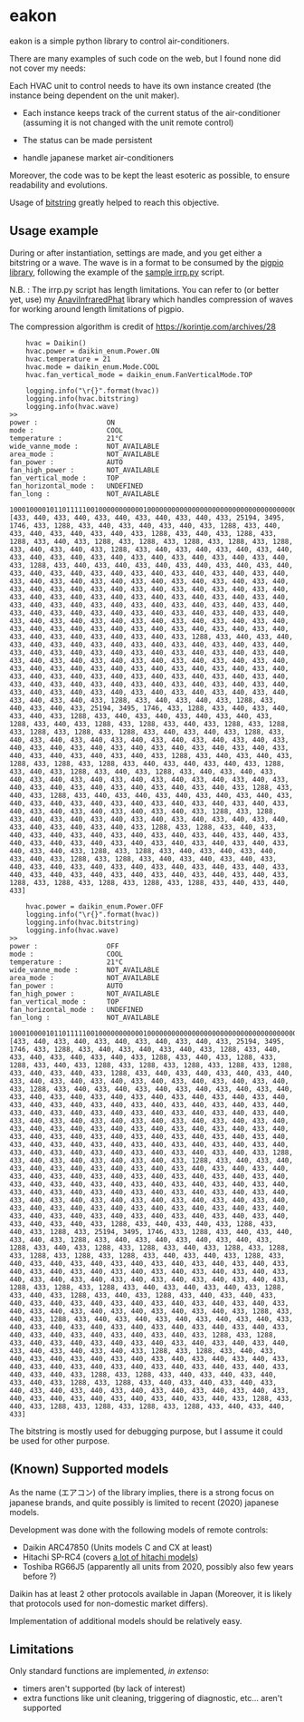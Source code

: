 # eakon

eakon is a simple python library to control air-conditioners.

There are many examples of such code on the web, but I found none did not cover my needs:

Each HVAC unit to control needs to have its own instance created (the instance being dependent on the unit maker).

- Each instance keeps track of the current status of the air-conditioner (assuming it is not changed with the unit remote control)

- The status can be made persistent

- handle japanese market air-conditioners

Moreover, the code was to be kept the least esoteric as possible, to ensure readability and evolutions.

Usage of [bitstring](https://github.com/scott-griffiths/bitstring) greatly helped to reach this objective.

## Usage example

During or after instantiation, settings are made, and you get either a bitstring or a wave.
The wave is in a format to be consumed by the [pigpio library](http://abyz.me.uk/rpi/pigpio/), following the example of the [sample irrp.py](http://abyz.me.uk/rpi/pigpio/code/irrp_py.zip) script.

N.B. : The irrp.py script has length limitations.
You can refer to (or better yet, use) my [AnaviInfraredPhat](https://github.com/kurisuD/AnaviInfraredPhat/) library which handles compression of waves for working around length limitations of pigpio.

The compression algorithm is credit of https://korintje.com/archives/28 

```
    hvac = Daikin()
    hvac.power = daikin_enum.Power.ON
    hvac.temperature = 21
    hvac.mode = daikin_enum.Mode.COOL
    hvac.fan_vertical_mode = daikin_enum.FanVerticalMode.TOP

    logging.info("\r{}".format(hvac))
    logging.info(hvac.bitstring)
    logging.info(hvac.wave)
>>
power :                 ON
mode :                  COOL
temperature :           21°C
wide_vanne_mode :       NOT_AVAILABLE
area_mode :             NOT_AVAILABLE
fan_power :             AUTO
fan_high_power :        NOT_AVAILABLE
fan_vertical_mode :     TOP
fan_horizontal_mode :   UNDEFINED
fan_long :              NOT_AVAILABLE

100010000101101111100100000000000100000000000000000000000000000000000000000000000000000000000000000010000000000000000000000000000000000000000000000000000010010010001000010110111110010000000000000000001001110001010100000000000000010100000000000000000110000000000110000000000000000011000011000000000000000001111100
[433, 440, 433, 440, 433, 440, 433, 440, 433, 440, 433, 25194, 3495, 1746, 433, 1288, 433, 440, 433, 440, 433, 440, 433, 1288, 433, 440, 433, 440, 433, 440, 433, 440, 433, 1288, 433, 440, 433, 1288, 433, 1288, 433, 440, 433, 1288, 433, 1288, 433, 1288, 433, 1288, 433, 1288, 433, 440, 433, 440, 433, 1288, 433, 440, 433, 440, 433, 440, 433, 440, 433, 440, 433, 440, 433, 440, 433, 440, 433, 440, 433, 440, 433, 440, 433, 1288, 433, 440, 433, 440, 433, 440, 433, 440, 433, 440, 433, 440, 433, 440, 433, 440, 433, 440, 433, 440, 433, 440, 433, 440, 433, 440, 433, 440, 433, 440, 433, 440, 433, 440, 433, 440, 433, 440, 433, 440, 433, 440, 433, 440, 433, 440, 433, 440, 433, 440, 433, 440, 433, 440, 433, 440, 433, 440, 433, 440, 433, 440, 433, 440, 433, 440, 433, 440, 433, 440, 433, 440, 433, 440, 433, 440, 433, 440, 433, 440, 433, 440, 433, 440, 433, 440, 433, 440, 433, 440, 433, 440, 433, 440, 433, 440, 433, 440, 433, 440, 433, 440, 433, 440, 433, 440, 433, 440, 433, 440, 433, 440, 433, 440, 433, 440, 433, 440, 433, 440, 433, 440, 433, 440, 433, 440, 433, 440, 433, 440, 433, 440, 433, 1288, 433, 440, 433, 440, 433, 440, 433, 440, 433, 440, 433, 440, 433, 440, 433, 440, 433, 440, 433, 440, 433, 440, 433, 440, 433, 440, 433, 440, 433, 440, 433, 440, 433, 440, 433, 440, 433, 440, 433, 440, 433, 440, 433, 440, 433, 440, 433, 440, 433, 440, 433, 440, 433, 440, 433, 440, 433, 440, 433, 440, 433, 440, 433, 440, 433, 440, 433, 440, 433, 440, 433, 440, 433, 440, 433, 440, 433, 440, 433, 440, 433, 440, 433, 440, 433, 440, 433, 440, 433, 440, 433, 440, 433, 440, 433, 440, 433, 440, 433, 440, 433, 440, 433, 440, 433, 440, 433, 1288, 433, 440, 433, 440, 433, 1288, 433, 440, 433, 440, 433, 25194, 3495, 1746, 433, 1288, 433, 440, 433, 440, 433, 440, 433, 1288, 433, 440, 433, 440, 433, 440, 433, 440, 433, 1288, 433, 440, 433, 1288, 433, 1288, 433, 440, 433, 1288, 433, 1288, 433, 1288, 433, 1288, 433, 1288, 433, 440, 433, 440, 433, 1288, 433, 440, 433, 440, 433, 440, 433, 440, 433, 440, 433, 440, 433, 440, 433, 440, 433, 440, 433, 440, 433, 440, 433, 440, 433, 440, 433, 440, 433, 440, 433, 440, 433, 440, 433, 440, 433, 1288, 433, 440, 433, 440, 433, 1288, 433, 1288, 433, 1288, 433, 440, 433, 440, 433, 440, 433, 1288, 433, 440, 433, 1288, 433, 440, 433, 1288, 433, 440, 433, 440, 433, 440, 433, 440, 433, 440, 433, 440, 433, 440, 433, 440, 433, 440, 433, 440, 433, 440, 433, 440, 433, 440, 433, 440, 433, 440, 433, 1288, 433, 440, 433, 1288, 433, 440, 433, 440, 433, 440, 433, 440, 433, 440, 433, 440, 433, 440, 433, 440, 433, 440, 433, 440, 433, 440, 433, 440, 433, 440, 433, 440, 433, 440, 433, 440, 433, 440, 433, 1288, 433, 1288, 433, 440, 433, 440, 433, 440, 433, 440, 433, 440, 433, 440, 433, 440, 433, 440, 433, 440, 433, 440, 433, 1288, 433, 1288, 433, 440, 433, 440, 433, 440, 433, 440, 433, 440, 433, 440, 433, 440, 433, 440, 433, 440, 433, 440, 433, 440, 433, 440, 433, 440, 433, 440, 433, 440, 433, 440, 433, 440, 433, 1288, 433, 1288, 433, 440, 433, 440, 433, 440, 433, 440, 433, 1288, 433, 1288, 433, 440, 433, 440, 433, 440, 433, 440, 433, 440, 433, 440, 433, 440, 433, 440, 433, 440, 433, 440, 433, 440, 433, 440, 433, 440, 433, 440, 433, 440, 433, 440, 433, 440, 433, 1288, 433, 1288, 433, 1288, 433, 1288, 433, 1288, 433, 440, 433, 440, 433]

    hvac.power = daikin_enum.Power.OFF
    logging.info("\r{}".format(hvac))
    logging.info(hvac.bitstring)
    logging.info(hvac.wave)
>>
power :                 OFF
mode :                  COOL
temperature :           21°C
wide_vanne_mode :       NOT_AVAILABLE
area_mode :             NOT_AVAILABLE
fan_power :             AUTO
fan_high_power :        NOT_AVAILABLE
fan_vertical_mode :     TOP
fan_horizontal_mode :   UNDEFINED
fan_long :              NOT_AVAILABLE

100010000101101111100100000000000100000000000000000000000000000000000000000000000000000000000001000010000000000000000000000000000000000000000000000000000010010110001000010110111110010000000000000000000001110001010100000000000000010100000000000000000110000000000110000000000000000011000011000000000000000010111100
[433, 440, 433, 440, 433, 440, 433, 440, 433, 440, 433, 25194, 3495, 1746, 433, 1288, 433, 440, 433, 440, 433, 440, 433, 1288, 433, 440, 433, 440, 433, 440, 433, 440, 433, 1288, 433, 440, 433, 1288, 433, 1288, 433, 440, 433, 1288, 433, 1288, 433, 1288, 433, 1288, 433, 1288, 433, 440, 433, 440, 433, 1288, 433, 440, 433, 440, 433, 440, 433, 440, 433, 440, 433, 440, 433, 440, 433, 440, 433, 440, 433, 440, 433, 440, 433, 1288, 433, 440, 433, 440, 433, 440, 433, 440, 433, 440, 433, 440, 433, 440, 433, 440, 433, 440, 433, 440, 433, 440, 433, 440, 433, 440, 433, 440, 433, 440, 433, 440, 433, 440, 433, 440, 433, 440, 433, 440, 433, 440, 433, 440, 433, 440, 433, 440, 433, 440, 433, 440, 433, 440, 433, 440, 433, 440, 433, 440, 433, 440, 433, 440, 433, 440, 433, 440, 433, 440, 433, 440, 433, 440, 433, 440, 433, 440, 433, 440, 433, 440, 433, 440, 433, 440, 433, 440, 433, 440, 433, 440, 433, 440, 433, 440, 433, 440, 433, 440, 433, 440, 433, 440, 433, 440, 433, 440, 433, 440, 433, 440, 433, 440, 433, 440, 433, 440, 433, 440, 433, 440, 433, 1288, 433, 440, 433, 440, 433, 440, 433, 440, 433, 1288, 433, 440, 433, 440, 433, 440, 433, 440, 433, 440, 433, 440, 433, 440, 433, 440, 433, 440, 433, 440, 433, 440, 433, 440, 433, 440, 433, 440, 433, 440, 433, 440, 433, 440, 433, 440, 433, 440, 433, 440, 433, 440, 433, 440, 433, 440, 433, 440, 433, 440, 433, 440, 433, 440, 433, 440, 433, 440, 433, 440, 433, 440, 433, 440, 433, 440, 433, 440, 433, 440, 433, 440, 433, 440, 433, 440, 433, 440, 433, 440, 433, 440, 433, 440, 433, 440, 433, 440, 433, 440, 433, 440, 433, 440, 433, 440, 433, 440, 433, 440, 433, 440, 433, 440, 433, 440, 433, 1288, 433, 440, 433, 440, 433, 1288, 433, 440, 433, 1288, 433, 25194, 3495, 1746, 433, 1288, 433, 440, 433, 440, 433, 440, 433, 1288, 433, 440, 433, 440, 433, 440, 433, 440, 433, 1288, 433, 440, 433, 1288, 433, 1288, 433, 440, 433, 1288, 433, 1288, 433, 1288, 433, 1288, 433, 1288, 433, 440, 433, 440, 433, 1288, 433, 440, 433, 440, 433, 440, 433, 440, 433, 440, 433, 440, 433, 440, 433, 440, 433, 440, 433, 440, 433, 440, 433, 440, 433, 440, 433, 440, 433, 440, 433, 440, 433, 440, 433, 440, 433, 440, 433, 440, 433, 440, 433, 1288, 433, 1288, 433, 1288, 433, 440, 433, 440, 433, 440, 433, 1288, 433, 440, 433, 1288, 433, 440, 433, 1288, 433, 440, 433, 440, 433, 440, 433, 440, 433, 440, 433, 440, 433, 440, 433, 440, 433, 440, 433, 440, 433, 440, 433, 440, 433, 440, 433, 440, 433, 440, 433, 1288, 433, 440, 433, 1288, 433, 440, 433, 440, 433, 440, 433, 440, 433, 440, 433, 440, 433, 440, 433, 440, 433, 440, 433, 440, 433, 440, 433, 440, 433, 440, 433, 440, 433, 440, 433, 440, 433, 440, 433, 1288, 433, 1288, 433, 440, 433, 440, 433, 440, 433, 440, 433, 440, 433, 440, 433, 440, 433, 440, 433, 440, 433, 440, 433, 1288, 433, 1288, 433, 440, 433, 440, 433, 440, 433, 440, 433, 440, 433, 440, 433, 440, 433, 440, 433, 440, 433, 440, 433, 440, 433, 440, 433, 440, 433, 440, 433, 440, 433, 440, 433, 440, 433, 1288, 433, 1288, 433, 440, 433, 440, 433, 440, 433, 440, 433, 1288, 433, 1288, 433, 440, 433, 440, 433, 440, 433, 440, 433, 440, 433, 440, 433, 440, 433, 440, 433, 440, 433, 440, 433, 440, 433, 440, 433, 440, 433, 440, 433, 440, 433, 440, 433, 1288, 433, 440, 433, 1288, 433, 1288, 433, 1288, 433, 1288, 433, 440, 433, 440, 433]

```

The bitstring is mostly used for debugging purpose, but I assume it could be used for other purpose.

## (Known) Supported models

As the name (エアコン) of the library implies, there is a strong focus on japanese brands, and quite possibly is limited to recent (2020) japanese models.

Development was done with the following models of remote controls:
- Daikin ARC47850 (Units models C and CX at least)
- Hitachi SP-RC4 (covers [a lot of hitachi models](https://kadenfan.hitachi.co.jp/ra/parts/supply/sprc4.html))
- Toshiba RG66J5 (apparently all units from 2020, possibly also few years before ?)

Daikin has at least 2 other protocols available in Japan (Moreover, it is likely that protocols used for non-domestic market differs).

Implementation of additional models should be relatively easy.

## Limitations

Only standard functions are implemented, _in extenso_:
- timers aren't supported (by lack of interest)
- extra functions like unit cleaning, triggering of diagnostic, etc... aren't supported
